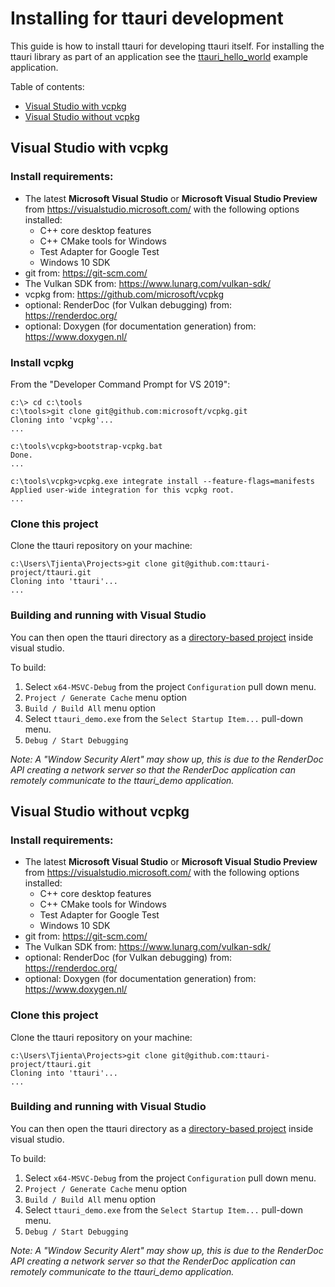 Installing for ttauri development
=================================
This guide is how to install ttauri for developing ttauri itself.
For installing the ttauri library as part of an application see the
[ttauri_hello_world](https://github.com/ttauri-project/ttauri_hello_world)
example application.

Table of contents:
 - [Visual Studio with vcpkg](#visual-studio-with-vcpkg)
 - [Visual Studio without vcpkg](#visual-studio-without-vcpkg)

Visual Studio with vcpkg
------------------------
### Install requirements:
 - The latest **Microsoft Visual Studio** or
   **Microsoft Visual Studio Preview** from <https://visualstudio.microsoft.com/>
   with the following options installed:
   - C++ core desktop features
   - C++ CMake tools for Windows
   - Test Adapter for Google Test
   - Windows 10 SDK
 - git from: <https://git-scm.com/>
 - The Vulkan SDK from: <https://www.lunarg.com/vulkan-sdk/>
 - vcpkg from: <https://github.com/microsoft/vcpkg>
 - optional: RenderDoc (for Vulkan debugging) from: <https://renderdoc.org/>
 - optional: Doxygen (for documentation generation) from: <https://www.doxygen.nl/>

### Install vcpkg

From the "Developer Command Prompt for VS 2019":
```
c:\> cd c:\tools
c:\tools>git clone git@github.com:microsoft/vcpkg.git
Cloning into 'vcpkg'...
...

c:\tools\vcpkg>bootstrap-vcpkg.bat
Done.
...

c:\tools\vcpkg>vcpkg.exe integrate install --feature-flags=manifests
Applied user-wide integration for this vcpkg root.
...
```

### Clone this project

Clone the ttauri repository on your machine:

```
c:\Users\Tjienta\Projects>git clone git@github.com:ttauri-project/ttauri.git
Cloning into 'ttauri'...
...
```

### Building and running with Visual Studio

You can then open the ttauri directory as a [directory-based project]
inside visual studio.

To build:
 1. Select `x64-MSVC-Debug` from the project `Configuration` pull down menu.
 2. `Project / Generate Cache` menu option
 3. `Build / Build All` menu option
 4. Select `ttauri_demo.exe` from the `Select Startup Item...` pull-down menu.
 5. `Debug / Start Debugging`

_Note: A "Window Security Alert" may show up, this is due to the RenderDoc API
creating a network server so that the RenderDoc application can remotely communicate
to the ttauri\_demo application._

Visual Studio without vcpkg
---------------------------

### Install requirements:
 - The latest **Microsoft Visual Studio** or
   **Microsoft Visual Studio Preview** from <https://visualstudio.microsoft.com/>
   with the following options installed:
   - C++ core desktop features
   - C++ CMake tools for Windows
   - Test Adapter for Google Test
   - Windows 10 SDK
 - git from: <https://git-scm.com/>
 - The Vulkan SDK from: <https://www.lunarg.com/vulkan-sdk/>
 - optional: RenderDoc (for Vulkan debugging) from: <https://renderdoc.org/>
 - optional: Doxygen (for documentation generation) from: <https://www.doxygen.nl/>

### Clone this project

Clone the ttauri repository on your machine:

```
c:\Users\Tjienta\Projects>git clone git@github.com:ttauri-project/ttauri.git
Cloning into 'ttauri'...
...
```

### Building and running with Visual Studio

You can then open the ttauri directory as a [directory-based project]
inside visual studio.

To build:
 1. Select `x64-MSVC-Debug` from the project `Configuration` pull down menu.
 2. `Project / Generate Cache` menu option
 3. `Build / Build All` menu option
 4. Select `ttauri_demo.exe` from the `Select Startup Item...` pull-down menu.
 5. `Debug / Start Debugging`

_Note: A "Window Security Alert" may show up, this is due to the RenderDoc API
creating a network server so that the RenderDoc application can remotely communicate
to the ttauri\_demo application._

[directory-based project]: https://docs.microsoft.com/en-us/visualstudio/ide/develop-code-in-visual-studio-without-projects-or-solutions?view=vs-2019
